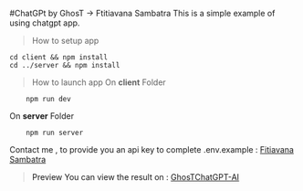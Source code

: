 #ChatGPt by GhosT -> Ftitiavana Sambatra
This is a simple example of using chatgpt app.
>How to setup app
```shell
cd client && npm install
cd ../server && npm install
```
>How to launch app
On <b>client</b> Folder
```shell
    npm run dev
```
On <b>server</b> Folder
```shell
    npm run server
```
Contact me , to provide you an api key to complete .env.example : 
<a href="https://www.facebook.com/profile.php?id=100009485341149" target="_blank">Fitiavana Sambatra<a/>

>Preview
You can view the result on : <a href="https://chatgpt-ai-by-ghost.vercel.app/" target="_blank">GhosTChatGPT-AI<a/>
